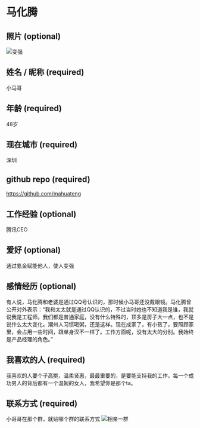 # 马化腾

## 照片 (optional)
![变强](http://5b0988e595225.cdn.sohucs.com/images/20191002/3945dbc9e08049579f86702297302d70.jpeg "不充钱怎么变强")

## 姓名 / 昵称 (required)
小马哥

## 年龄 (required)

48岁

## 现在城市 (required)

深圳

## github repo (required)

https://github.com/mahuateng

## 工作经验 (optional)

腾讯CEO

## 爱好 (optional)

通过氪金赋能他人，使人变强

## 感情经历 (optional)

有人说，马化腾和老婆是通过QQ号认识的，那时候小马哥还没戴眼镜。马化腾曾公开对外表示：“我和太太就是通过QQ认识的，不过当时她也不知道我是谁，我就说我是工程师。我们都是普通家庭，没有什么特殊的，顶多是房子大一点，也不是说什么太大变化。潮州人习惯喝粥，还是这样。现在成家了，有小孩了，要照顾家里，会占用一些时间，跟单身汉不一样了。工作方面呢，没有太大的分别。我始终是产品经理的角色。”

## 我喜欢的人 (required)

我喜欢的人要个子高挑，温柔贤惠，最最重要的，是要能支持我的工作。每一个成功男人的背后都有一个温婉的女人，我希望你是那个ta。

## 联系方式 (required)
小哥哥在那个群，就贴哪个群的联系方式
![相亲一群](https://user-images.githubusercontent.com/49151978/72676640-8e1a8c80-3ace-11ea-8e87-5f9cc85f879a.png "Github相亲一群")
